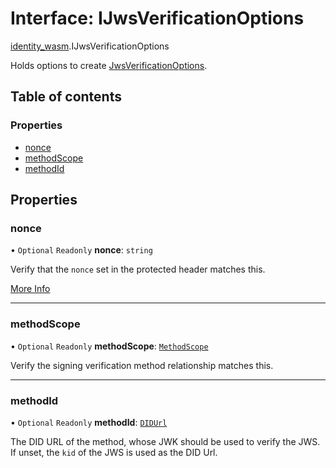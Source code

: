 # Interface: IJwsVerificationOptions

[identity\_wasm](../modules/identity_wasm.md).IJwsVerificationOptions

Holds options to create [JwsVerificationOptions](../classes/identity_wasm.JwsVerificationOptions.md).

## Table of contents

### Properties

- [nonce](identity_wasm.IJwsVerificationOptions.md#nonce)
- [methodScope](identity_wasm.IJwsVerificationOptions.md#methodscope)
- [methodId](identity_wasm.IJwsVerificationOptions.md#methodid)

## Properties

### nonce

• `Optional` `Readonly` **nonce**: `string`

Verify that the `nonce` set in the protected header matches this.

[More Info](https://tools.ietf.org/html/rfc8555#section-6.5.2)

___

### methodScope

• `Optional` `Readonly` **methodScope**: [`MethodScope`](../classes/identity_wasm.MethodScope.md)

Verify the signing verification method relationship matches this.

___

### methodId

• `Optional` `Readonly` **methodId**: [`DIDUrl`](../classes/identity_wasm.DIDUrl.md)

The DID URL of the method, whose JWK should be used to verify the JWS.
If unset, the `kid` of the JWS is used as the DID Url.
